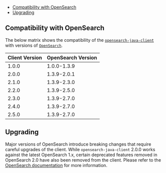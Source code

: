 - [Compatibility with OpenSearch](#compatibility-with-opensearch)
- [Upgrading](#upgrading)

## Compatibility with OpenSearch

The below matrix shows the compatibility of the [`opensearch-java-client`](https://search.maven.org/artifact/org.opensearch.client/opensearch-java) with versions of [`OpenSearch`](https://opensearch.org/downloads.html#opensearch).

| Client Version | OpenSearch Version |
|----------------|--------------------|
| 1.0.0          | 1.0.0-1.3.9        |
| 2.0.0          | 1.3.9-2.0.1        |
| 2.1.0          | 1.3.9-2.3.0        |
| 2.2.0          | 1.3.9-2.5.0        |
| 2.3.0          | 1.3.9-2.7.0        |
| 2.4.0          | 1.3.9-2.7.0        |
| 2.5.0          | 1.3.9-2.7.0        |

## Upgrading

Major versions of OpenSearch introduce breaking changes that require careful upgrades of the client. While `opensearch-java-client` 2.0.0 works against the latest OpenSearch 1.x, certain deprecated features removed in OpenSearch 2.0 have also been removed from the client. Please refer to the [OpenSearch documentation](https://opensearch.org/docs/latest/clients/index/) for more information.
